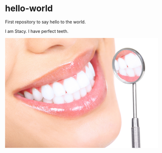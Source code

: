 # hello-world
First repository to say hello to the world.

I am Stacy.  I have perfect teeth.

![teeth](teeth-whitening.jpg)

